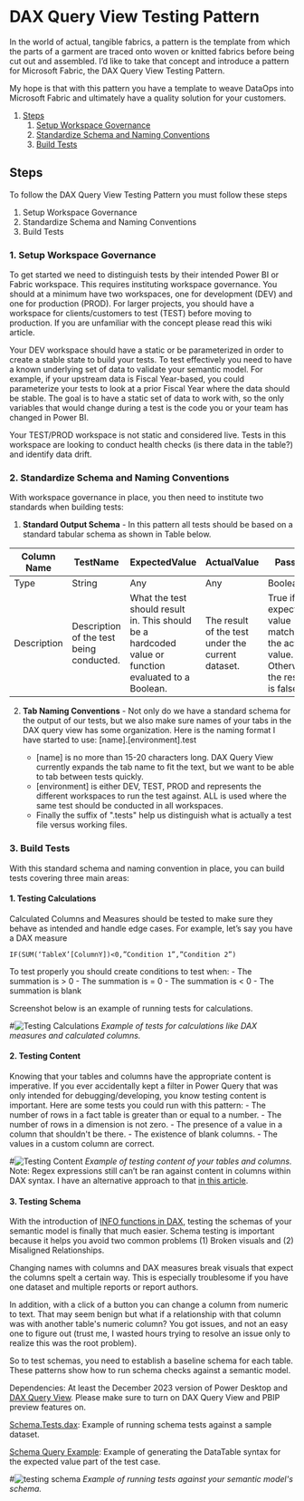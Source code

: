 
# DAX Query View Testing Pattern
In the world of actual, tangible fabrics, a pattern is the template from which the parts of a garment are traced onto woven or knitted fabrics before being cut out and assembled.  I’d like to take that concept and introduce a pattern for Microsoft Fabric, the DAX Query View Testing Pattern. 

My hope is that with this pattern you have a template to weave DataOps into Microsoft Fabric and ultimately have a quality solution for your customers.

1. [Steps](#steps)
    1. [Setup Workspace Governance](#1-setup-workspace-governance)
    1. [Standardize Schema and Naming Conventions](#2-standardize-schema-and-naming-conventions)
    1. [Build Tests](#3-build-tests)

## Steps

To follow the DAX Query View Testing Pattern you must follow these steps

1.	Setup Workspace Governance
2.	Standardize Schema and Naming Conventions
3.	Build Tests

### 1. Setup Workspace Governance

To get started we need to distinguish tests by their intended Power BI or Fabric workspace. This requires instituting workspace governance. You should at a minimum have two workspaces, one for development (DEV) and one for production (PROD). For larger projects, you should have a workspace for clients/customers to test (TEST) before moving to production. If you are unfamiliar with the concept please read this wiki article.

Your DEV workspace should have a static or be parameterized in order to create a stable state to build your tests. To test effectively you need to have a known underlying set of data to validate your semantic model. For example, if your upstream data is Fiscal Year-based, you could parameterize your tests to look at a prior Fiscal Year where the data should be stable. The goal is to have a static set of data to work with, so the only variables that would change during a test is the code you or your team has changed in Power BI.

Your TEST/PROD workspace is not static and considered live. Tests in this workspace are looking to conduct health checks (is there data in the table?) and identify data drift.

### 2. Standardize Schema and Naming Conventions
With workspace governance in place, you then need to institute two standards when building tests:

1. **Standard Output Schema** - In this pattern all tests should be based on a standard tabular schema as shown in Table below.

| Column Name  | TestName | ExpectedValue | ActualValue | Passed|
| -------- | ------- |------- |------- |------- |
| Type      | String   | Any     | Any   | Boolean   |
| Description | Description of the test being conducted.    | What the test should result in. This should be a hardcoded value or function evaluated to a Boolean.  | The result of the test under the current dataset.  |  True if the expected value matches the actual value. Otherwise, the result is false. |

2. **Tab Naming Conventions** - Not only do we have a standard schema for the output of our tests, but we also make sure names of your tabs in the DAX query view has some organization. Here is the naming format I have started to use:
[name].[environment].test 

    -	[name] is no more than 15-20 characters long. DAX Query View currently expands the tab name to fit the text, but we want to be able to tab between tests quickly.
    -	[environment] is either DEV, TEST, PROD and represents the different workspaces to run the test against.  ALL is used where the same test should be conducted in all workspaces.
    -	Finally the suffix of ".tests" help us distinguish what is actually a test file versus working files.


### 3. **Build Tests**

With this standard schema and naming convention in place, you can build tests covering three main areas:

#### 1. Testing Calculations

Calculated Columns and Measures should be tested to make sure they behave as intended and handle edge cases. For example, let’s say you have a DAX measure 

```IF(SUM(‘TableX’[ColumnY])<0,”Condition 1”,”Condition 2”)```

To test properly you should create conditions to test when:
    -	The summation is > 0
    -	The summation is = 0
    -	The summation is < 0
    -	The summation is blank

Screenshot below is an example of running tests for calculations.

#![Testing Calculations](./images/testing-calculations.png)
*Example of tests for calculations like DAX measures and calculated columns.*

#### 2. Testing Content

Knowing that your tables and columns have the appropriate content is imperative. If you ever accidentally kept a filter in Power Query that was only intended for debugging/developing, you know testing content is important. Here are some tests you could run with this pattern:
    -	The number of rows in a fact table is greater than or equal to a number.
    - The number of rows in a dimension is not zero.
    - The presence of a value in a column that shouldn't be there.
    - The existence of blank columns.
    - The values in a custom column are correct.

#![Testing Content](./images/testing-content.png)
*Example of testing content of your tables and columns.*
Note: Regex expressions still can’t be ran against content in columns within DAX syntax. I have an alternative approach to that <a href="https://www.kerski.tech/bringing-dataops-to-power-bi-part23/" target="_blank">in this article</a>.


#### 3. Testing Schema
With the introduction of <a href="https://powerbi.microsoft.com/en-us/blog/dax-query-view-introduces-new-info-dax-functions/" target="_blank">INFO functions in DAX</a>, testing the schemas of your semantic model is finally that much easier. Schema testing is important because it helps you avoid two common problems (1) Broken visuals and (2) Misaligned Relationships.

Changing names with columns and DAX measures break visuals that expect the columns spelt a certain way. This is especially troublesome if you have one dataset and multiple reports or report authors. 

In addition, with a click of a button you can change a column from numeric to text. That may seem benign but what if a relationship with that column was with another table's numeric column? You got issues, and not an easy one to figure out (trust me, I wasted hours trying to resolve an issue only to realize this was the root problem). 

So to test schemas, you need to establish a baseline schema for each table. These patterns show how to run schema checks against a semantic model. 

Dependencies: At least the December 2023 version of Power Desktop and [DAX Query View](https://learn.microsoft.com/en-us/power-bi/transform-model/dax-query-view).  Please make sure to turn on DAX Query View and PBIP preview features on.

[Schema.Tests.dax](./Semantic%20Model/SampleModel.Dataset/DAXQueries/Schema.Tests.dax): Example of running schema tests against a sample dataset.

[Schema Query Example](./Semantic%20Model/SampleModel.Dataset/DAXQueries/Schema%20Query%20Example.dax): Example of generating the DataTable syntax for the expected value part of the test case.

#![testing schema](./images/testing-schema.png)
*Example of running tests against your semantic model's schema.*


